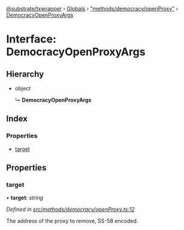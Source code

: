 [@substrate/txwrapper](../README.md) › [Globals](../globals.md) › ["methods/democracy/openProxy"](../modules/_methods_democracy_openproxy_.md) › [DemocracyOpenProxyArgs](_methods_democracy_openproxy_.democracyopenproxyargs.md)

# Interface: DemocracyOpenProxyArgs

## Hierarchy

* object

  ↳ **DemocracyOpenProxyArgs**

## Index

### Properties

* [target](_methods_democracy_openproxy_.democracyopenproxyargs.md#target)

## Properties

###  target

• **target**: *string*

*Defined in [src/methods/democracy/openProxy.ts:12](https://github.com/paritytech/txwrapper/blob/fa00a43/src/methods/democracy/openProxy.ts#L12)*

The address of the proxy to remove, SS-58 encoded.
